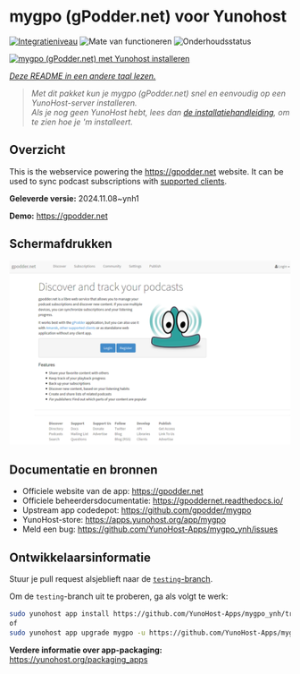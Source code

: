 <!--
NB: Deze README is automatisch gegenereerd door <https://github.com/YunoHost/apps/tree/master/tools/readme_generator>
Hij mag NIET handmatig aangepast worden.
-->

# mygpo (gPodder.net) voor Yunohost

[![Integratieniveau](https://dash.yunohost.org/integration/mygpo.svg)](https://ci-apps.yunohost.org/ci/apps/mygpo/) ![Mate van functioneren](https://ci-apps.yunohost.org/ci/badges/mygpo.status.svg) ![Onderhoudsstatus](https://ci-apps.yunohost.org/ci/badges/mygpo.maintain.svg)

[![mygpo (gPodder.net) met Yunohost installeren](https://install-app.yunohost.org/install-with-yunohost.svg)](https://install-app.yunohost.org/?app=mygpo)

*[Deze README in een andere taal lezen.](./ALL_README.md)*

> *Met dit pakket kun je mygpo (gPodder.net) snel en eenvoudig op een YunoHost-server installeren.*  
> *Als je nog geen YunoHost hebt, lees dan [de installatiehandleiding](https://yunohost.org/install), om te zien hoe je 'm installeert.*

## Overzicht

This is the webservice powering the https://gpodder.net website. It can be used to sync podcast subscriptions with [supported clients](https://gpoddernet.readthedocs.io/en/latest/user/clients.html).


**Geleverde versie:** 2024.11.08~ynh1

**Demo:** <https://gpodder.net>

## Schermafdrukken

![Schermafdrukken van mygpo (gPodder.net)](./doc/screenshots/screenshot1.png)

## Documentatie en bronnen

- Officiele website van de app: <https://gpodder.net>
- Officiele beheerdersdocumentatie: <https://gpoddernet.readthedocs.io/>
- Upstream app codedepot: <https://github.com/gpodder/mygpo>
- YunoHost-store: <https://apps.yunohost.org/app/mygpo>
- Meld een bug: <https://github.com/YunoHost-Apps/mygpo_ynh/issues>

## Ontwikkelaarsinformatie

Stuur je pull request alsjeblieft naar de [`testing`-branch](https://github.com/YunoHost-Apps/mygpo_ynh/tree/testing).

Om de `testing`-branch uit te proberen, ga als volgt te werk:

```bash
sudo yunohost app install https://github.com/YunoHost-Apps/mygpo_ynh/tree/testing --debug
of
sudo yunohost app upgrade mygpo -u https://github.com/YunoHost-Apps/mygpo_ynh/tree/testing --debug
```

**Verdere informatie over app-packaging:** <https://yunohost.org/packaging_apps>
